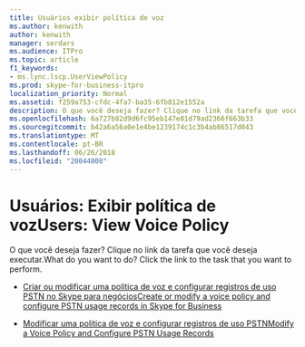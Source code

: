 ```yaml
---
title: Usuários exibir política de voz
ms.author: kenwith
author: kenwith
manager: serdars
ms.audience: ITPro
ms.topic: article
f1_keywords:
- ms.lync.lscp.UserViewPolicy
ms.prod: skype-for-business-itpro
localization_priority: Normal
ms.assetid: f259a753-cfdc-4fa7-ba35-6fb812e1552a
description: O que você deseja fazer? Clique no link da tarefa que você deseja executar.
ms.openlocfilehash: 6a727b82d9d6fc95eb147e81d79ad2366f663b33
ms.sourcegitcommit: b42a6a56a0e1e4be1239174c1c3b4ab86517d043
ms.translationtype: MT
ms.contentlocale: pt-BR
ms.lasthandoff: 06/26/2018
ms.locfileid: "20044008"
---
```

# <a name="users-view-voice-policy"></a><span data-ttu-id="4f394-104">Usuários: Exibir política de voz</span><span class="sxs-lookup"><span data-stu-id="4f394-104">Users: View Voice Policy</span></span>
 
<span data-ttu-id="4f394-p102">O que você deseja fazer? Clique no link da tarefa que você deseja executar.</span><span class="sxs-lookup"><span data-stu-id="4f394-p102">What do you want to do? Click the link to the task that you want to perform.</span></span>
  
- [<span data-ttu-id="4f394-107">Criar ou modificar uma política de voz e configurar registros de uso PSTN no Skype para negócios</span><span class="sxs-lookup"><span data-stu-id="4f394-107">Create or modify a voice policy and configure PSTN usage records in Skype for Business</span></span>](../../../deploy/deploy-enterprise-voice/voice-policy-and-pstn-usage-records.md)
    
- [<span data-ttu-id="4f394-108">Modificar uma política de voz e configurar registros de uso PSTN</span><span class="sxs-lookup"><span data-stu-id="4f394-108">Modify a Voice Policy and Configure PSTN Usage Records</span></span>](http://technet.microsoft.com/library/6c53aaf5-218b-4bd4-8cea-31bc9d53f1bd.aspx)
    
 


